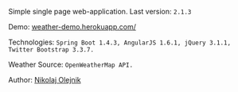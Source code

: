 Simple single page web-application. Last version: `2.1.3`

Demo: [weather-demo.herokuapp.com/](https://weather-demo.herokuapp.com/)

Technologies: `Spring Boot 1.4.3, AngularJS 1.6.1, jQuery 3.1.1, Twitter Bootstrap 3.3.7.`

Weather Source: `OpenWeatherMap API.`

Author: [Nikolaj Olejnik](https://github.com/NikolajOlejnik)
